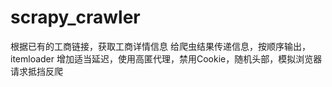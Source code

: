 # scrapy_crawler

根据已有的工商链接，获取工商详情信息
给爬虫结果传递信息，按顺序输出，itemloader
增加适当延迟，使用高匿代理，禁用Cookie，随机头部，模拟浏览器请求抵挡反爬
